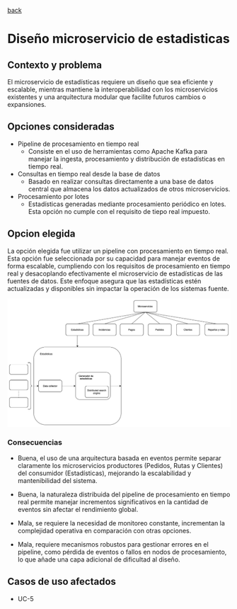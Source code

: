 [back](/docs/decisions/home.md)
# Diseño microservicio de estadisticas

## Contexto y problema
El microservicio de estadísticas requiere un diseño que sea eficiente y escalable, mientras mantiene la interoperabilidad con los microservicios existentes y una arquitectura modular que facilite futuros cambios o expansiones.

## Opciones consideradas
- Pipeline de procesamiento en tiempo real
    - Consiste en el uso de herramientas como Apache Kafka para manejar la ingesta, procesamiento y distribución de estadísticas en tiempo real.
- Consultas en tiempo real desde la base de datos
    - Basado en realizar consultas directamente a una base de datos central que almacena los datos actualizados de otros microservicios.
- Procesamiento por lotes
    - Estadísticas generadas mediante procesamiento periódico en lotes. Esta opción no cumple con el requisito de tiepo real impuesto.


## Opcion elegida
La opción elegida fue utilizar un pipeline con procesamiento en tiempo real. Esta opción fue seleccionada por su capacidad para manejar eventos de forma escalable, cumpliendo con los requisitos de procesamiento en tiempo real y desacoplando efectivamente el microservicio de estadísticas de las fuentes de datos. Este enfoque asegura que las estadísticas estén actualizadas y disponibles sin impactar la operación de los sistemas fuente.

![image](/docs/resources/estadisticas.png)

### Consecuencias

- Buena, el uso de una arquitectura basada en eventos permite separar claramente los microservicios productores (Pedidos, Rutas y Clientes) del consumidor (Estadísticas), mejorando la escalabilidad y mantenibilidad del sistema.

- Buena, la naturaleza distribuida del pipeline de procesamiento en tiempo real permite manejar incrementos significativos en la cantidad de eventos sin afectar el rendimiento global.

- Mala, se requiere la necesidad de monitoreo constante, incrementan la complejidad operativa en comparación con otras opciones.

- Mala, requiere mecanismos robustos para gestionar errores en el pipeline, como pérdida de eventos o fallos en nodos de procesamiento, lo que añade una capa adicional de dificultad al diseño.

## Casos de uso afectados

- UC-5
